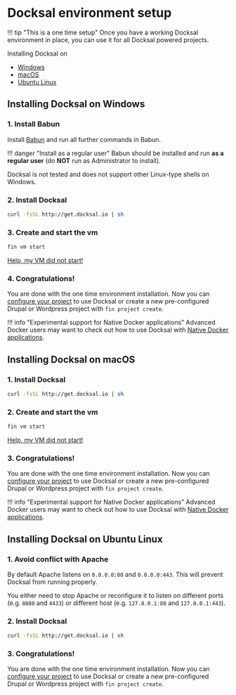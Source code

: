 # Docksal environment setup

!!! tip "This is a one time setup"
    Once you have a working Docksal environment in place, you can use it for all Docksal powered projects.

Installing Docksal on

- [Windows](#windows)
- [macOS](#macos)
- [Ubuntu Linux](#linux)

<a name="windows"></a>
## Installing Docksal on Windows

### 1. Install Babun

Install [Babun](http://babun.github.io/) and run all further commands in Babun.

!!! danger "Install as a regular user"
    Babun should be installed and run **as a regular user** (do **NOT** run as Administrator to install).

Docksal is not tested and does not support other Linux-type shells on Windows.

### 2. Install Docksal

```bash
curl -fsSL http://get.docksal.io | sh
```

### 3. Create and start the vm

```bash
fin vm start
```
[Help, my VM did not start!](../troubleshooting.md#failed-creating-docksal-virtual-machine)

### 4. Congratulations!

You are done with the one time environment installation. Now you can [configure your project](../getting-started/project-setup.md) to use Docksal or create a new pre-configured Drupal or Wordpress project with `fin project create`.

!!! info "Experimental support for Native Docker applications"
    Advanced Docker users may want to check out how to use Docksal with [Native Docker applications](../getting-started/env-setup-native.md).

<a name="macos"></a>
## Installing Docksal on macOS

### 1. Install Docksal

```bash
curl -fsSL http://get.docksal.io | sh
```

### 2. Create and start the vm

```bash
fin vm start
```
[Help, my VM did not start!](../troubleshooting.md#failed-creating-docksal-virtual-machine)

### 3. Congratulations!

You are done with the one time environment installation. Now you can [configure your project](../getting-started/project-setup.md) to use Docksal or create a new pre-configured Drupal or Wordpress project with `fin project create`.

!!! info "Experimental support for Native Docker applications"
    Advanced Docker users may want to check out how to use Docksal with [Native Docker applications](../getting-started/docksal-env-setup-native.md).

<a name="linux"></a>
## Installing Docksal on Ubuntu Linux

### 1. Avoid conflict with Apache

By default Apache listens on `0.0.0.0:80` and `0.0.0.0:443`. This will prevent Docksal from running properly.

You either need to stop Apache or reconfigure it to listen on different ports (e.g. `8080` and `4433`) or different host (e.g. `127.0.0.1:80` and `127.0.0.1:443`).

### 2. Install Docksal

```bash
curl -fsSL http://get.docksal.io | sh
```

### 3. Congratulations!

You are done with the one time environment installation. Now you can [configure your project](project-setup.md) to use Docksal or create a new pre-configured Drupal or Wordpress project with `fin project create`.
